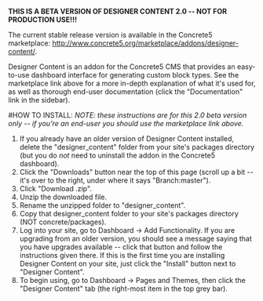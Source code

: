 **THIS IS A BETA VERSION OF DESIGNER CONTENT 2.0 -- NOT FOR PRODUCTION USE!!!**

The current stable release version is available in the Concrete5 marketplace: <http://www.concrete5.org/marketplace/addons/designer-content/>.

Designer Content is an addon for the Concrete5 CMS that provides an easy-to-use dashboard interface for generating custom block types. See the marketplace link above for a more in-depth explanation of what it's used for, as well as thorough end-user documentation (click the "Documentation" link in the sidebar).

#HOW TO INSTALL:
*NOTE: these instructions are for this 2.0 beta version only -- if you're an end-user you should use the marketplace link above.*

1. If you already have an older version of Designer Content installed, delete the "designer_content" folder from your site's packages directory (but you do *not* need to uninstall the addon in the Concrete5 dashboard).
2. Click the "Downloads" button near the top of this page (scroll up a bit -- it's over to the right, under where it says "Branch:master").
3. Click "Download .zip".
4. Unzip the downloaded file.
5. Rename the unzipped folder to "designer_content".
6. Copy that designer_content folder to your site's packages directory (NOT concrete/packages).
7. Log into your site, go to Dashboard -> Add Functionality. If you are upgrading from an older version, you should see a message saying that you have upgrades available -- click that button and follow the instructions given there. If this is the first time you are installing Designer Content on your site, just click the "Install" button next to "Designer Content".
7. To begin using, go to Dashboard -> Pages and Themes, then click the "Designer Content" tab (the right-most item in the top grey bar).

